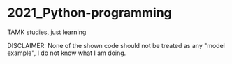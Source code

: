 # 2021_Python-programming

TAMK studies, just learning

DISCLAIMER: None of the shown code should not be treated as any "model example", I do not know what I am doing.
